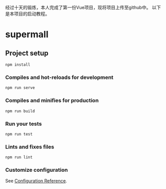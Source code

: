 经过十天的锻炼，本人完成了第一份Vue项目，现将项目上传至github中。
以下是本项目的启动教程。

# supermall

## Project setup
```
npm install
```

### Compiles and hot-reloads for development
```
npm run serve
```

### Compiles and minifies for production
```
npm run build
```

### Run your tests
```
npm run test
```

### Lints and fixes files
```
npm run lint
```

### Customize configuration
See [Configuration Reference](https://cli.vuejs.org/config/).

